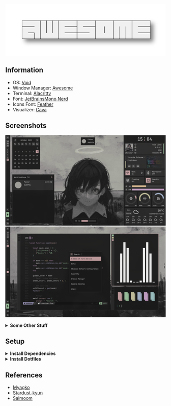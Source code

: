 ![img](extra/asset/awesome.png)

## Information
- OS: [Void](https://voidlinux.org)
- Window Manager: [Awesome](https://github.com/awesomeWM/awesome)
- Terminal: [Alacritty](https://github.com/alacritty/alacritty)
- Font: [JetBrainsMono Nerd](https://www.nerdfonts.com/) 
- Icons Font: [Feather](home/.fonts/)
- Visualizer: [Cava](https://github.com/karlstav/cava)

## Screenshots
![Screenshot](extra/screenshots/1.jpg)
![Screenshot](extra/screenshots/2.jpg)

<details>
<summary><b>Some Other Stuff</b></summary>
<br>

* lockscreen (liplua pam)
![Screenshot](extra/screenshots/lockscreen.jpg)

<br>

* clipboard (greenclip)
<img src = "extra/screenshots/clipboard.jpg" height = 500>

<br>

* books launcher (zathura)
<img src = "extra/screenshots/books.jpg" height = 500>

</details>

## Setup

<details>
<summary><b>Install Dependencies</b></summary>
<br>

> Setup the void-packages repo

```bash
git clone --depth=1 https://github.com/void-linux/void-packages
cd void-packages
./xbps-src binary-bootstrap
```

> Build the awesome package

```bash
git clone https://github.com/Sinomor/my-templates
mv my-templates/awesome-git srcpkgs/
./xbps-src pkg awesome-git
```

> Install the awesome package

```bash
sudo xbps-install xtools
xi awesome-git
```

<br>

> Install Other Dependencies

```bash
sudo xbps-install feh xclip gpick xrdb picom polkit-gnome fontconfig fontconfig-32bit ImageMagick zbar slop shotgun fish-shell playerctl brightnessctl
```

</details>

<details>
<summary><b>Install Dotfiles</b></summary>
<br>

> Recommended to backup the configs 

```bash
git clone --depth=1 --recursive https://github.com/Sinomor/dotfiles.git
cd dotfiles
cp -r home/.config/* ~/.config/
cp -r home/.fonts ~/
cp -r home/.icons ~/
cp -r home/.local/bin ~/.local
cp -r home/.themes ~/
cp home/.xinitrc ~/
cp home/.Xresources ~/
cp home/.gtkrc-2.0 ~/ 
```

> Write to awesome/config/key.lua (already exists) your password and apikey from openweather 
```lua
local M = {
  openweatherapi = "your_api_key",
  password = "your_password",
}

return M
```

</details>


## References

- [Myagko](https://github.com/Myagko/dotfiles)
- [Stardust-kyun](https://github.com/Stardust-kyun/dotfiles)
- [Saimoom](https://github.com/saimoomedits/dotfiles/tree/main)
